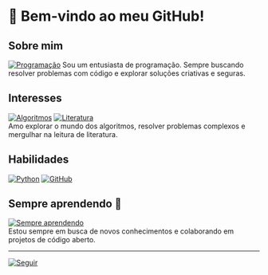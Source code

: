 # 👋 Bem-vindo ao meu GitHub!

## Sobre mim  
[![Programação](https://img.shields.io/badge/Programação-Python-blueviolet?style=for-the-badge&logo=python&logoColor=white)](https://github.com/) 
Sou um entusiasta de programação. Sempre buscando resolver problemas com código e explorar soluções criativas e seguras.

## Interesses  
[![Algoritmos](https://img.shields.io/badge/Algoritmos-Python-blue?style=for-the-badge&logo=python&logoColor=white)](https://github.com/) 
[![Literatura](https://img.shields.io/badge/Literatura-Leitura-yellow?style=for-the-badge&logo=bookstack&logoColor=white)](https://github.com/)  
Amo explorar o mundo dos algoritmos, resolver problemas complexos e mergulhar na leitura de literatura.

## Habilidades  
[![Python](https://img.shields.io/badge/Python-Intermediário-blue?style=for-the-badge&logo=python&logoColor=white)](https://github.com/) 
[![GitHub](https://img.shields.io/badge/GitHub-Colaborações-lightgrey?style=for-the-badge&logo=github&logoColor=black)](https://github.com/)  

## Sempre aprendendo 🚀  
[![Sempre aprendendo](https://img.shields.io/badge/Sempre-Aprendendo-red?style=for-the-badge&logo=rocket&logoColor=white)](https://github.com/)  
Estou sempre em busca de novos conhecimentos e colaborando em projetos de código aberto.

---

[![Seguir](https://img.shields.io/github/followers/bryankurtzdev?style=for-the-badge&logo=github&label=Seguir)](https://github.com/bryankurtzdev)
